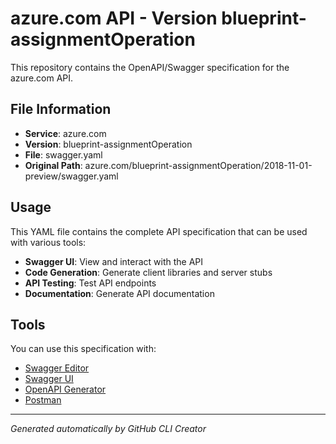 # azure.com API - Version blueprint-assignmentOperation

This repository contains the OpenAPI/Swagger specification for the azure.com API.

## File Information

- **Service**: azure.com
- **Version**: blueprint-assignmentOperation
- **File**: swagger.yaml
- **Original Path**: azure.com/blueprint-assignmentOperation/2018-11-01-preview/swagger.yaml

## Usage

This YAML file contains the complete API specification that can be used with various tools:

- **Swagger UI**: View and interact with the API
- **Code Generation**: Generate client libraries and server stubs
- **API Testing**: Test API endpoints
- **Documentation**: Generate API documentation

## Tools

You can use this specification with:

- [Swagger Editor](https://editor.swagger.io/)
- [Swagger UI](https://swagger.io/tools/swagger-ui/)
- [OpenAPI Generator](https://openapi-generator.tech/)
- [Postman](https://www.postman.com/)

---

*Generated automatically by GitHub CLI Creator*
